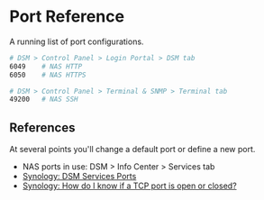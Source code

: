 # Port Reference

A running list of port configurations.

```bash
# DSM > Control Panel > Login Portal > DSM tab
6049    # NAS HTTP
6050    # NAS HTTPS

# DSM > Control Panel > Terminal & SNMP > Terminal tab
49200   # NAS SSH 

```

## References

At several points you'll change a default port or define a new port. 

* NAS ports in use: DSM > Info Center > Services tab
* [Synology: DSM Services Ports](https://kb.synology.com/en-global/DSM/tutorial/What_network_ports_are_used_by_Synology_services)
* [Synology: How do I know if a TCP port is open or closed?](https://kb.synology.com/tr-tr/DSM/tutorial/Whether_TCP_port_is_open_or_closed)

